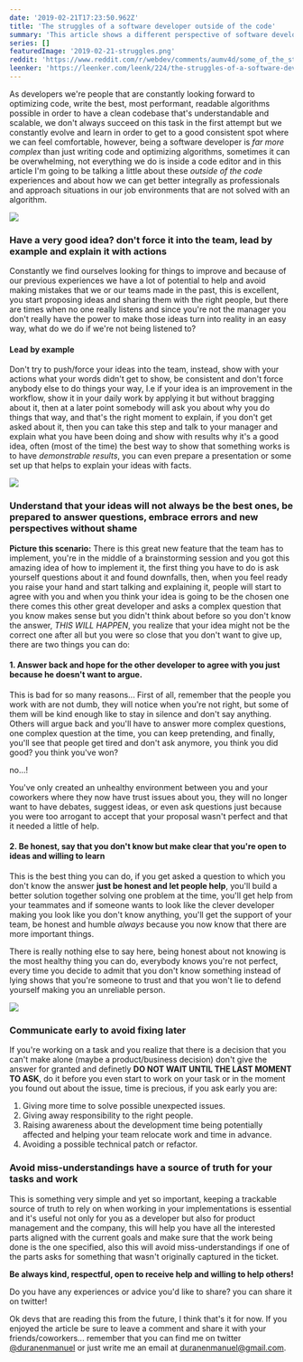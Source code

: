 ```yaml
---
date: '2019-02-21T17:23:50.962Z'
title: 'The struggles of a software developer outside of the code'
summary: 'This article shows a different perspective of software developers by showing the challenges that they/we face outside of the code editor...'
series: []
featuredImage: '2019-02-21-struggles.png'
reddit: 'https://www.reddit.com/r/webdev/comments/aumv4d/some_of_the_struggles_of_a_software_developer/'
leenker: 'https://leenker.com/leenk/224/the-struggles-of-a-software-developer-outside-of-the-code'
---
```


As developers we're people that are constantly looking forward to optimizing code, write the best, most performant, readable algorithms possible in order to have a clean codebase that's understandable and scalable, we don't always succeed on this task in the first attempt but we constantly evolve and learn in order to get to a good consistent spot where we can feel comfortable, however, being a software developer is _far more complex_ than just writing code and optimizing algorithms, sometimes it can be overwhelming, not everything we do is inside a code editor and in this article I'm going to be talking a little about these _outside of the code_ experiences and about how we can get better integrally as professionals and approach situations in our job environments that are not solved with an algorithm.

![](../images/2019-02-21-struggles.png)

### Have a very good idea? don't force it into the team, lead by example and explain it with actions

Constantly we find ourselves looking for things to improve and because of our previous experiences we have a lot of potential to help and avoid making mistakes that we or our teams made in the past, this is excellent, you start proposing ideas and sharing them with the right people, but there are times when no one really listens and since you're not the manager you don't really have the power to make those ideas turn into reality in an easy way, what do we do if we're not being listened to?

#### Lead by example

Don't try to push/force your ideas into the team, instead, show with your actions what your words didn't get to show, be consistent and don't force anybody else to do things your way, I.e if your idea is an improvement in the workflow, show it in your daily work by applying it but without bragging about it, then at a later point somebody will ask you about why you do things that way, and that's the right moment to explain, if you don't get asked about it, then you can take this step and talk to your manager and explain what you have been doing and show with results why it's a good idea, often (most of the time) the best way to show that something works is to have _demonstrable results_, you can even prepare a presentation or some set up that helps to explain your ideas with facts.

![](../images/2019-02-21-share-ideas.png)

### Understand that your ideas will not always be the best ones, be prepared to answer questions, embrace errors and new perspectives without shame

**Picture this scenario:**
There is this great new feature that the team has to implement, you're in the middle of a brainstorming session and you got this amazing idea of how to implement it,
the first thing you have to do is ask yourself questions about it and found downfalls, then, when you feel ready you raise your hand and start talking and explaining it, people will start to agree with you and when you think your idea is going to be the chosen one there comes this other great developer and asks a complex question that you know makes sense but you didn't think about before so you don't know the answer, _THIS WILL HAPPEN_, you realize that your idea might not be the correct one after all but you were so close that you don't want to give up, there are two things you can do:

#### 1. Answer back and hope for the other developer to agree with you just because he doesn't want to argue.

This is bad for so many reasons... First of all, remember that the people you work with are not dumb, they will notice when you're not right, but some of them will be kind enough like to stay in silence and don't say anything. Others will argue back and you'll have to answer more complex questions, one complex question at the time, you can keep pretending, and finally, you'll see that people get tired and don't ask anymore, you think you did good? you think you've won?

no...!

You've only created an unhealthy environment between you and your coworkers where they now have trust issues about you, they will no longer want to have debates, suggest ideas, or even ask questions just because you were too arrogant to accept that your proposal wasn't perfect and that it needed a little of help.

#### 2. Be honest, say that you don't know but make clear that you're open to ideas and willing to learn

This is the best thing you can do, if you get asked a question to which you don't know the answer **just be honest and let people help**, you'll build a better solution together solving one problem at the time, you'll get help from your teammates and if someone wants to look like the clever developer making you look like you don't know anything, you'll get the support of your team, be honest and humble _always_ because you now know that there are more important things.

There is really nothing else to say here, being honest about not knowing is the most healthy thing you can do, everybody knows you're not perfect, every time you decide to admit that you don't know something instead of lying shows that you're someone to trust and that you won't lie to defend yourself making you an unreliable person.

![](../images/2019-02-21-work-together.png)

### Communicate early to avoid fixing later

If you're working on a task and you realize that there is a decision that you can't make alone (maybe a product/business decision) don't give the answer for granted and definetly **DO NOT WAIT UNTIL THE LAST MOMENT TO ASK**, do it before you even start to work on your task or in the moment you found out about the issue, time is precious, if you ask early you are:

1. Giving more time to solve possible unexpected issues.
2. Giving away responsibility to the right people.
3. Raising awareness about the development time being potentially affected and helping your team relocate work and time in advance.
4. Avoiding a possible technical patch or refactor.

### Avoid miss-understandings have a source of truth for your tasks and work

This is something very simple and yet so important, keeping a trackable source of truth to rely on when working in your implementations is essential and it's useful not only for you as a developer but also for product management and the company, this will help you have all the interested parts aligned with the current goals and make sure that the work being done is the one specified, also this will avoid miss-understandings if one of the parts asks for something that wasn't originally captured in the ticket.

**Be always kind, respectful, open to receive help and willing to help others!**

Do you have any experiences or advice you'd like to share? you can share it on twitter!

Ok devs that are reading this from the future, I think that's it for now. If you enjoyed the article be sure to leave a comment and share it with your friends/coworkers... remember that you can find me on twitter [@duranenmanuel](https://twitter.com/duranenmanuel) or just write me an email at <duranenmanuel@gmail.com>.

